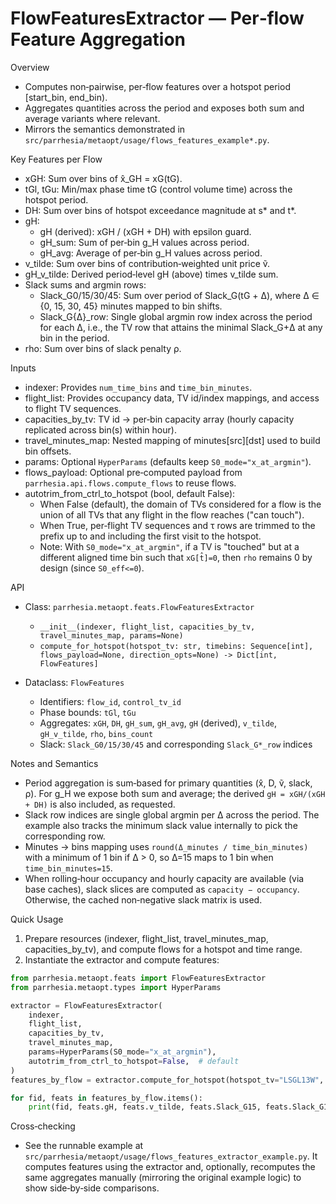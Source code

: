 FlowFeaturesExtractor — Per‑flow Feature Aggregation
===================================================

Overview
- Computes non‑pairwise, per‑flow features over a hotspot period [start_bin, end_bin).
- Aggregates quantities across the period and exposes both sum and average variants where relevant.
- Mirrors the semantics demonstrated in `src/parrhesia/metaopt/usage/flows_features_example*.py`.

Key Features per Flow
- xGH: Sum over bins of x̂_GH = xG(tG).
- tGl, tGu: Min/max phase time tG (control volume time) across the hotspot period.
- DH: Sum over bins of hotspot exceedance magnitude at s* and t*.
- gH:
  - gH (derived): xGH / (xGH + DH) with epsilon guard.
  - gH_sum: Sum of per‑bin g_H values across period.
  - gH_avg: Average of per‑bin g_H values across period.
- v_tilde: Sum over bins of contribution‑weighted unit price ṽ.
- gH_v_tilde: Derived period‑level gH (above) times v_tilde sum.
- Slack sums and argmin rows:
  - Slack_G0/15/30/45: Sum over period of Slack_G(tG + Δ), where Δ ∈ {0, 15, 30, 45} minutes mapped to bin shifts.
  - Slack_G{Δ}_row: Single global argmin row index across the period for each Δ, i.e., the TV row that attains the minimal Slack_G+Δ at any bin in the period.
- rho: Sum over bins of slack penalty ρ.

Inputs
- indexer: Provides `num_time_bins` and `time_bin_minutes`.
- flight_list: Provides occupancy data, TV id/index mappings, and access to flight TV sequences.
- capacities_by_tv: TV id → per‑bin capacity array (hourly capacity replicated across bin(s) within hour).
- travel_minutes_map: Nested mapping of minutes[src][dst] used to build bin offsets.
- params: Optional `HyperParams` (defaults keep `S0_mode="x_at_argmin"`).
- flows_payload: Optional pre‑computed payload from `parrhesia.api.flows.compute_flows` to reuse flows.
- autotrim_from_ctrl_to_hotspot (bool, default False):
  - When False (default), the domain of TVs considered for a flow is the union of all TVs that any flight in the flow reaches ("can touch").
  - When True, per‑flight TV sequences and τ rows are trimmed to the prefix up to and including the first visit to the hotspot.
  - Note: With `S0_mode="x_at_argmin"`, if a TV is "touched" but at a different aligned time bin such that `xG[t̂]=0`, then `rho` remains 0 by design (since `S0_eff<=0`).

API
- Class: `parrhesia.metaopt.feats.FlowFeaturesExtractor`
  - `__init__(indexer, flight_list, capacities_by_tv, travel_minutes_map, params=None)`
  - `compute_for_hotspot(hotspot_tv: str, timebins: Sequence[int], flows_payload=None, direction_opts=None) -> Dict[int, FlowFeatures]`

- Dataclass: `FlowFeatures`
  - Identifiers: `flow_id`, `control_tv_id`
  - Phase bounds: `tGl`, `tGu`
  - Aggregates: `xGH`, `DH`, `gH_sum`, `gH_avg`, `gH` (derived), `v_tilde`, `gH_v_tilde`, `rho`, `bins_count`
  - Slack: `Slack_G0/15/30/45` and corresponding `Slack_G*_row` indices

Notes and Semantics
- Period aggregation is sum‑based for primary quantities (x̂, D, ṽ, slack, ρ). For g_H we expose both sum and average; the derived `gH = xGH/(xGH + DH)` is also included, as requested.
- Slack row indices are single global argmin per Δ across the period. The example also tracks the minimum slack value internally to pick the corresponding row.
- Minutes → bins mapping uses `round(Δ_minutes / time_bin_minutes)` with a minimum of 1 bin if Δ > 0, so Δ=15 maps to 1 bin when `time_bin_minutes=15`.
- When rolling‑hour occupancy and hourly capacity are available (via base caches), slack slices are computed as `capacity − occupancy`. Otherwise, the cached non‑negative slack matrix is used.

Quick Usage
1) Prepare resources (indexer, flight_list, travel_minutes_map, capacities_by_tv), and compute flows for a hotspot and time range.
2) Instantiate the extractor and compute features:

```python
from parrhesia.metaopt.feats import FlowFeaturesExtractor
from parrhesia.metaopt.types import HyperParams

extractor = FlowFeaturesExtractor(
    indexer,
    flight_list,
    capacities_by_tv,
    travel_minutes_map,
    params=HyperParams(S0_mode="x_at_argmin"),
    autotrim_from_ctrl_to_hotspot=False,  # default
)
features_by_flow = extractor.compute_for_hotspot(hotspot_tv="LSGL13W", timebins=[45,46,47,48], flows_payload=flows_payload)

for fid, feats in features_by_flow.items():
    print(fid, feats.gH, feats.v_tilde, feats.Slack_G15, feats.Slack_G15_row)
```

Cross‑checking
- See the runnable example at `src/parrhesia/metaopt/usage/flows_features_extractor_example.py`. It computes features using the extractor and, optionally, recomputes the same aggregates manually (mirroring the original example logic) to show side‑by‑side comparisons.

